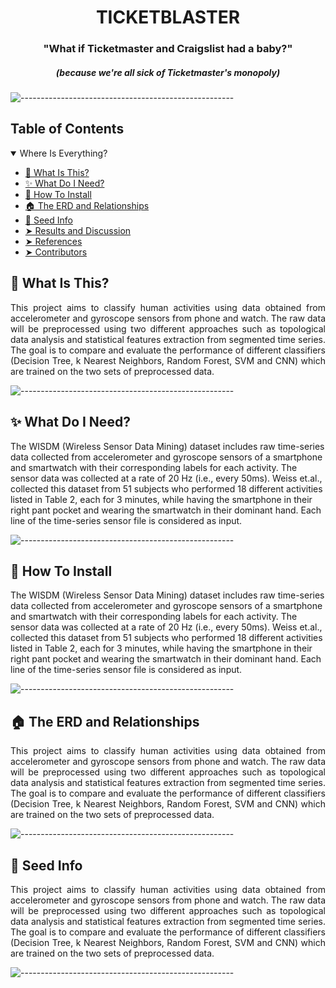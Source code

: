 <p align="center"> 
  <!-- <img src="images/Project Logo.png" alt="HAR Logo" width="80px" height="80px"> -->
</p>
<h1 align="center">TICKETBLASTER </h1>
<h3 align="center">"What if Ticketmaster and Craigslist had a baby?"</h3>  
<h5 align="center">(because we're all sick of Ticketmaster's monopoly) </h5>  

![-----------------------------------------------------](https://raw.githubusercontent.com/andreasbm/readme/master/assets/lines/rainbow.png)


<!-- TABLE OF CONTENTS -->
<h2 id="table-of-contents">Table of Contents</h2>
<p align="center">
  <!-- <img src="images/Human Activity.gif" alt="Human Activity.gif" display="inline-block" width="60%" height="50%"> -->
</p>
<details open="open">
  <summary>Where Is Everything?</summary>
  <ul>
    <li><a href="#what-is-this">🎫 What Is This?</a></li>
    <li><a href="#what-do-I-need">✨ What Do I Need?</a></li>
    <li><a href="#how-to-install">🚀 How To Install</a></li>
    <li><a href="#erd-and-relationships">🏠 The ERD and Relationships</a></li>
    <li><a href="#seed-info">🌱 Seed Info</a></li>
    <!-- <li>
      <a href="#preprocessing"> ➤ Preprocessing</a>
      <ul>
        <li><a href="#preprocessed-data">Pre-processed data</a></li>
        <li><a href="#statistical-feature">Statistical feature</a></li>
        <li><a href="#topological-feature">Topological feature</a></li>
      </ul>
    </li> -->
    <!--<li><a href="#experiments">Experiments</a></li>-->
    <li><a href="#results-and-discussion"> ➤ Results and Discussion</a></li>
    <li><a href="#references"> ➤ References</a></li>
    <li><a href="#contributors"> ➤ Contributors</a></li>
  </ul>
</details>



<!-- WHAT IS THIS -->
<h2 id="what-is-this">🎫 What Is This?</h2>
<p align="center">
  <!-- <img src="images/Human Activity.gif" alt="Human Activity.gif" display="inline-block" width="60%" height="50%"> -->
</p>

<p align="justify"> 
  This project aims to classify human activities using data obtained from accelerometer and gyroscope sensors from phone and watch. The raw data will be preprocessed using two
  different approaches such as topological data analysis and statistical features extraction from segmented time series. The goal is to compare and evaluate the performance of
  different classifiers (Decision Tree, k Nearest Neighbors, Random Forest, SVM and CNN) which are trained on the two sets of preprocessed data.
</p>

![-----------------------------------------------------](https://raw.githubusercontent.com/andreasbm/readme/master/assets/lines/rainbow.png)

<!-- WHAT'S IT RUNNING -->
<h2 id="what-do-I-need">✨ What Do I Need?</h2>
<p align="center">
  <!-- <img src="images/Human Activity.gif" alt="Human Activity.gif" display="inline-block" width="60%" height="50%"> -->
</p>

<p> 
  The WISDM (Wireless Sensor Data Mining) dataset includes raw time-series data collected from accelerometer and gyroscope sensors of a smartphone and smartwatch with their corresponding labels for each activity. The sensor data was collected at a rate of 20 Hz (i.e., every 50ms). Weiss et.al., collected this dataset from 51 subjects who performed 18 different activities listed in Table 2, each for 3 minutes, while having the smartphone in their right pant pocket and wearing the smartwatch in their dominant hand. Each line of the time-series sensor file is considered as input.

![-----------------------------------------------------](https://raw.githubusercontent.com/andreasbm/readme/master/assets/lines/rainbow.png)

<!-- HOW TO INSTALL -->
<h2 id="how-to-install">🚀 How To Install</h2>
<p align="center">
  <!-- <img src="images/Human Activity.gif" alt="Human Activity.gif" display="inline-block" width="60%" height="50%"> -->
</p>

<p> 
  The WISDM (Wireless Sensor Data Mining) dataset includes raw time-series data collected from accelerometer and gyroscope sensors of a smartphone and smartwatch with their corresponding labels for each activity. The sensor data was collected at a rate of 20 Hz (i.e., every 50ms). Weiss et.al., collected this dataset from 51 subjects who performed 18 different activities listed in Table 2, each for 3 minutes, while having the smartphone in their right pant pocket and wearing the smartwatch in their dominant hand. Each line of the time-series sensor file is considered as input.


![-----------------------------------------------------](https://raw.githubusercontent.com/andreasbm/readme/master/assets/lines/rainbow.png)



<!-- THE ERD AND RELATIONSHIPS -->
<h2 id="erd-and-relationships">🏠 The ERD and Relationships</h2>
<p align="center">
  <!-- <img src="images/Human Activity.gif" alt="Human Activity.gif" display="inline-block" width="60%" height="50%"> -->
</p>

<p align="justify"> 
  This project aims to classify human activities using data obtained from accelerometer and gyroscope sensors from phone and watch. The raw data will be preprocessed using two
  different approaches such as topological data analysis and statistical features extraction from segmented time series. The goal is to compare and evaluate the performance of
  different classifiers (Decision Tree, k Nearest Neighbors, Random Forest, SVM and CNN) which are trained on the two sets of preprocessed data.
</p>


![-----------------------------------------------------](https://raw.githubusercontent.com/andreasbm/readme/master/assets/lines/rainbow.png)

<!-- THE ERD AND RELATIONSHIPS -->
<h2 id="seed-info">🌱 Seed Info</h2>
<p align="center">
  <!-- <img src="images/Human Activity.gif" alt="Human Activity.gif" display="inline-block" width="60%" height="50%"> -->
</p>

<p align="justify"> 
  This project aims to classify human activities using data obtained from accelerometer and gyroscope sensors from phone and watch. The raw data will be preprocessed using two
  different approaches such as topological data analysis and statistical features extraction from segmented time series. The goal is to compare and evaluate the performance of
  different classifiers (Decision Tree, k Nearest Neighbors, Random Forest, SVM and CNN) which are trained on the two sets of preprocessed data.
</p>


![-----------------------------------------------------](https://raw.githubusercontent.com/andreasbm/readme/master/assets/lines/rainbow.png)

